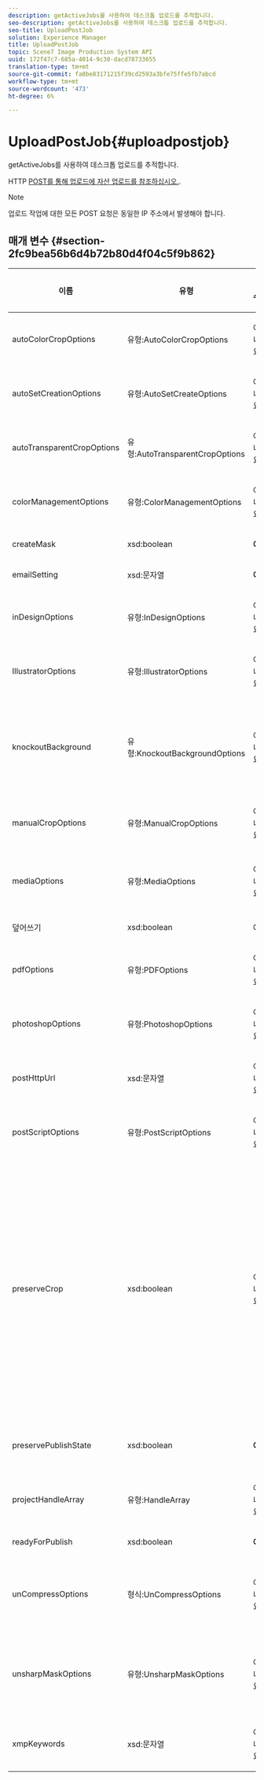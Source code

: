```yaml
---
description: getActiveJobs를 사용하여 데스크톱 업로드를 추적합니다.
seo-description: getActiveJobs를 사용하여 데스크톱 업로드를 추적합니다.
seo-title: UploadPostJob
solution: Experience Manager
title: UploadPostJob
topic: Scene7 Image Production System API
uuid: 172f47c7-685a-4014-9c30-dacd78733655
translation-type: tm+mt
source-git-commit: fa8be83171215f39cd2593a3bfe75ffe5fb7abcd
workflow-type: tm+mt
source-wordcount: '473'
ht-degree: 6%

---
```



# UploadPostJob{#uploadpostjob}

getActiveJobs를 사용하여 데스크톱 업로드를 추적합니다.

HTTP [POST를 통해 업로드에 자산 업로드를 참조하십시오.](../../c-http-post.md#concept-457855c0cdc943339ca1f1bed356991d).

>[!NOTE]
>
>업로드 작업에 대한 모든 POST 요청은 동일한 IP 주소에서 발생해야 합니다.

## 매개 변수 {#section-2fc9bea56b6d4b72b80d4f04c5f9b862}

<table id="table_04100BB8ABD84EF68B0A7CE3AD946414"> 
 <thead> 
  <tr> 
   <th colname="col1" class="entry"> <p>이름 </p> </th> 
   <th colname="col2" class="entry"> <p>유형 </p> </th> 
   <th colname="col3" class="entry"> <p>필수? </p> </th> 
   <th colname="col4" class="entry"> <p>설명 </p> </th> 
  </tr> 
 </thead>
 <tbody> 
  <tr> 
   <td colname="col1"> <span class="codeph"> <span class="varname"> autoColorCropOptions</span> </span> </td> 
   <td colname="col2"> <span class="codeph"> 유형:AutoColorCropOptions</span> </td> 
   <td colname="col3"> <p>아니요 </p> </td> 
   <td colname="col4"> <p>색상 기반의 이미지 자동 자르기 옵션 </p> </td> 
  </tr> 
  <tr> 
   <td colname="col1"> <span class="codeph"> <span class="varname"> autoSetCreationOptions</span> </span> </td> 
   <td colname="col2"> <span class="codeph"> 유형:AutoSetCreateOptions</span> </td> 
   <td colname="col3"> <p>아니요 </p> </td> 
   <td colname="col4"> <p>업로드된 파일에 적용할 자동 집합 생성 스크립트 배열. </p> </td> 
  </tr> 
  <tr> 
   <td colname="col1"> <span class="codeph"> <span class="varname"> autoTransparentCropOptions</span> </span> </td> 
   <td colname="col2"> <span class="codeph"> 유형:AutoTransparentCropOptions</span> </td> 
   <td colname="col3"> <p>아니요 </p> </td> 
   <td colname="col4"> <p>투명도를 기반으로 이미지 가장자리에서 공백을 제거합니다. </p> </td> 
  </tr> 
  <tr> 
   <td colname="col1"> <span class="codeph"> <span class="varname"> colorManagementOptions</span> </span> </td> 
   <td colname="col2"> <span class="codeph"> 유형:ColorManagementOptions</span> </td> 
   <td colname="col3"> <p>아니요 </p> </td> 
   <td colname="col4"> <p>업로드 중에 지정할 수 있는 옵션입니다. 이 세트는 업로드에 대한 색상이 관리되는 방식에 영향을 줍니다. </p> </td> 
  </tr> 
  <tr> 
   <td colname="col1"> <span class="codeph"> <span class="varname"> createMask</span> </span> </td> 
   <td colname="col2"> <span class="codeph"> xsd:boolean</span> </td> 
   <td colname="col3"> <p><b>예</b> </p> </td> 
   <td colname="col4"> <p>마스크를 만들지 여부 </p> </td> 
  </tr> 
  <tr> 
   <td colname="col1"> <span class="codeph"> <span class="varname"> emailSetting</span> </span> </td> 
   <td colname="col2"> <span class="codeph"> xsd:문자열</span> </td> 
   <td colname="col3"> <p><b>예</b> </p> </td> 
   <td colname="col4"> <p>이메일 설정 선택 </p> </td> 
  </tr> 
  <tr> 
   <td colname="col1"> <span class="codeph"> <span class="varname"> inDesignOptions</span> </span> </td> 
   <td colname="col2"> <span class="codeph"> 유형:InDesignOptions</span> </td> 
   <td colname="col3"> <p>아니요 </p> </td> 
   <td colname="col4"> <p>InDesign 파일을 이미지 서버에 업로드하기 위한 옵션. </p> </td> 
  </tr> 
  <tr> 
   <td colname="col1"> <span class="codeph"> <span class="varname"> IllustratorOptions</span> </span> </td> 
   <td colname="col2"> <span class="codeph"> 유형:IllustratorOptions</span> </td> 
   <td colname="col3"> <p>아니요 </p> </td> 
   <td colname="col4"> <p>Illustrator 파일을 이미지 서버에 업로드하기 위한 옵션. </p> </td> 
  </tr> 
  <tr> 
   <td colname="col1"> <span class="codeph"> <span class="varname"> knockoutBackground</span> </span> </td> 
   <td colname="col2"> <span class="codeph"> 유형:KnockoutBackgroundOptions</span> </td> 
   <td colname="col3"> <p>아니요 </p> </td> 
   <td colname="col4"> <p>선택한 이미지의 배경을 마스크합니다. 따라서 제목 이미지 외부에 투명도가 있는 다른 레이어에 오버레이할 수 있습니다. 선택 사항입니다. </p> <p>KnockoutBackgroundOptions를 참조하십시오<a href="../../types/c-data-types/r-knockout-background-options.md#reference-9196371848964d91842b337640791c9c" format="dita" scope="local"></a>. </p> </td> 
  </tr> 
  <tr> 
   <td colname="col1"> <span class="codeph"> <span class="varname"> manualCropOptions</span> </span> </td> 
   <td colname="col2"> <span class="codeph"> 유형:ManualCropOptions</span> </td> 
   <td colname="col3"> <p>아니요 </p> </td> 
   <td colname="col4"> <p>수동으로 이미지 자르기를 위한 옵션 </p> </td> 
  </tr> 
  <tr> 
   <td colname="col1"> <span class="codeph"> <span class="varname"> mediaOptions</span> </span> </td> 
   <td colname="col2"> <span class="codeph"> 유형:MediaOptions</span> </td> 
   <td colname="col3"> <p>아니요 </p> </td> 
   <td colname="col4"> <p>비디오에서 축소판 이미지를 설정할 수 있는 옵션입니다. </p> <p>미디어 <a href="../../types/c-data-types/r-media-options.md#reference-18618fc6803a4b6e994bbb48eba93b5b" format="dita" scope="local"> 옵션을 참조하십시오</a>. </p> </td> 
  </tr> 
  <tr> 
   <td colname="col1"> <span class="codeph"> <span class="varname"> 덮어쓰기</span> </span> </td> 
   <td colname="col2"> <span class="codeph"> xsd:boolean</span> </td> 
   <td colname="col3"> <p>예</p> </td> 
   <td colname="col4"> <p>업로드할 때 파일을 덮어쓸지 여부. </p> </td> 
  </tr> 
  <tr> 
   <td colname="col1"> <span class="codeph"> <span class="varname"> pdfOptions</span> </span> </td> 
   <td colname="col2"> <span class="codeph"> 유형:PDFOptions</span> </td> 
   <td colname="col3"> <p>아니요</p> </td> 
   <td colname="col4"> <p>PDF 파일을 이미지 서버에 업로드하기 위한 옵션. </p> </td> 
  </tr> 
  <tr> 
   <td colname="col1"> <span class="codeph"> <span class="varname"> photoshopOptions</span> </span> </td> 
   <td colname="col2"> <span class="codeph"> 유형:PhotoshopOptions</span> </td> 
   <td colname="col3"> <p>아니요 </p> </td> 
   <td colname="col4"> <p>Photoshop 파일을 이미지 서버에 업로드하기 위한 옵션. </p> </td> 
  </tr> 
  <tr> 
   <td colname="col1"> <span class="codeph"> <span class="varname"> postHttpUrl</span> </span> </td> 
   <td colname="col2"> <span class="codeph"> xsd:문자열</span> </td> 
   <td colname="col3"> <p>아니요 </p> </td> 
   <td colname="col4"> <p>파일이 업로드되는 URL. </p> </td> 
  </tr> 
  <tr> 
   <td colname="col1"> <span class="codeph"> <span class="varname"> postScriptOptions</span> </span> </td> 
   <td colname="col2"> <span class="codeph"> 유형:PostScriptOptions</span> </td> 
   <td colname="col3"> <p>아니요 </p> </td> 
   <td colname="col4"> <p>이미지 서버에 게시물 스크립트 파일을 업로드하기 위한 옵션. </p> </td> 
  </tr> 
  <tr> 
   <td colname="col1"> <span class="codeph"> <span class="varname"> preserveCrop</span> </span> </td> 
   <td colname="col2"> <span class="codeph"> xsd:boolean</span> </td> 
   <td colname="col3"> <p>아니요 </p> </td> 
   <td colname="col4"> <p>기존 자르기 정의에 대한 보존을 제어합니다. 기본값은 true입니다.</p> <p>manualCropOptions 매개 변수와 해당 값을 제공하면 preserveCrop 값에 관계없이 새 값(0,0,0,0 제외)이 자산에 적용됩니다.</p><p>manualCropOptions 매개 변수를 제공하지 <i>않으면</i> preserveCrop의 값이 유지됩니다. 그리고, true인 경우, 기존 preserveCrop 값이 유지됩니다. false이면 preserveCrop 값이 제거됩니다.</p><p>예:</p><p><p>&lt;preserveCrop&gt;false&lt;/preserveCrop&gt;<br />&lt;manualCropOptions&gt;<br />&lt;left&gt;<br />&lt;right&gt;310&lt;/right&gt;<br />&lt;top&gt;<br />160&lt;/top&gt;<br />&lt;bottom&gt;120&lt;/bottom&gt;&lt;/manualCropOptions&gt;</p></td> 
  </tr> 
  <tr> 
   <td colname="col1"> <span class="codeph"> <span class="varname"> preservePublishState</span> </span> </td> 
   <td colname="col2"> <span class="codeph"> xsd:boolean</span> </td> 
   <td colname="col3"> <p><b>예</b> </p> </td> 
   <td colname="col4"> <p>덮어쓸 때 기존 자산의 게시 상태가 유지되는지 여부를 제어합니다. 설정하지 않으면 회사 기본 설정이 사용됩니다. </p> </td> 
  </tr> 
  <tr> 
   <td colname="col1"> <span class="codeph"> <span class="varname"> projectHandleArray</span> </span> </td> 
   <td colname="col2"> <span class="codeph"> 유형:HandleArray</span> </td> 
   <td colname="col3"> <p>아니요 </p> </td> 
   <td colname="col4"> <p>프로젝트 핸들의 배열입니다. </p> </td> 
  </tr> 
  <tr> 
   <td colname="col1"> <span class="codeph"> <span class="varname"> readyForPublish</span> </span> </td> 
   <td colname="col2"> <span class="codeph"> xsd:boolean</span> </td> 
   <td colname="col3"> <p><b>예</b> </p> </td> 
   <td colname="col4"> <p>파일을 게시할 준비가 되었는지 여부 </p> </td> 
  </tr> 
  <tr> 
   <td colname="col1"> <span class="codeph"> <span class="varname"> unCompressOptions</span> </span> </td> 
   <td colname="col2"> <span class="codeph"> 형식:UnCompressOptions</span> </td> 
   <td colname="col3"> <p>아니요 </p> </td> 
   <td colname="col4"> <p>이러한 선택적 설정을 사용하여 업로드된 TAR/ZIP 파일의 내용을 추출하고 처리할 수 있습니다. </p> <p>UnCompressOptions <a href="../../types/c-data-types/r-uncompress-options.md#reference-510ec7028b1540bc9b58745f242d49d5" format="dita" scope="local"> 를 참조하십시오</a>. </p> </td> 
  </tr> 
  <tr> 
   <td colname="col1"> <span class="codeph"> <span class="varname"> unsharpMaskOptions</span> </span> </td> 
   <td colname="col2"> <span class="codeph"> 유형:UnsharpMaskOptions</span> </td> 
   <td colname="col3"> <p>아니요 </p> </td> 
   <td colname="col4"> <p>최적화된 피라미드형 TIF 파일을 만들 때 언샵 마스크 설정을 제어할 수 있는 옵션. 이 설정을 사용하여 이미지 선명도를 높일 수 있습니다. </p> <p>UnsharpMaskOptions <a href="../../types/c-data-types/r-unsharp-mask-options.md#reference-b9a96244d7ee4424bc4ac3c23be3be3d" format="dita" scope="local"> 를 참조하십시오</a>. </p> </td> 
  </tr> 
  <tr> 
   <td colname="col1"><span class="codeph"><span class="varname"> xmpKeywords</span></span> </td> 
   <td colname="col2"><span class="codeph"> xsd:문자열</span> </td> 
   <td colname="col3"> <p>아니요 </p> </td> 
   <td colname="col4"> <p>업로드 작업의 모든 항목에 대한 추가 메타데이터 옵션입니다. </p> </td> 
  </tr> 
 </tbody> 
</table>

